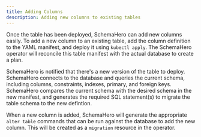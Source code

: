 ```yaml
---
title: Adding Columns
description: Adding new columns to existing tables
---
```


Once the table has been deployed, SchemaHero can add new columns easily. 
To add a new column to an existing table, add the column definition to the YAML manifest, and deploy it using `kubectl apply`. 
The SchemaHero operator will reconcile this table manifest with the actual database to create a plan.

SchemaHero is notified that there's a new version of the table to deploy. 
SchemaHero connects to the database and queries the current schema, including columns, constraints, indexes, primary, and foreign keys. 
SchemaHero compares the current schema with the desired schema in the new manifest, and generates the required SQL statement(s) to migrate the table schema to the new defintion.

When a new column is added, SchemaHero will generate the appropriate `alter table` commands that can be run against the database to add the new column. This will be created as a `migration` resource in the operator.
